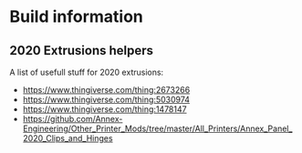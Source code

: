 # Build information

## 2020 Extrusions helpers
A list of usefull stuff for 2020 extrusions:
- https://www.thingiverse.com/thing:2673266
- https://www.thingiverse.com/thing:5030974
- https://www.thingiverse.com/thing:1478147
- https://github.com/Annex-Engineering/Other_Printer_Mods/tree/master/All_Printers/Annex_Panel_2020_Clips_and_Hinges